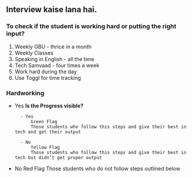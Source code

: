 ## Interview  kaise lana hai.

### To check if the student is working hard or putting the right input?
1. Weekly GBU - thrice in a month
2. Weekly Classes
3. Speaking in English - all the time
4. Tech Samvaad - four times a week
5. Work hard during the day
6. Use Toggl for time tracking

### Hardworking
- Yes
    **Is the Progress visible?**

        - Yes
            Green Flag
            Those students who follow this steps and give their best in tech and get their output

        - No
            Yellow Flag
            Those students who follow this steps and give their best in tech but didn’t get proper output

- No
    Red Flag
    Those students who do not follow steps outlined below